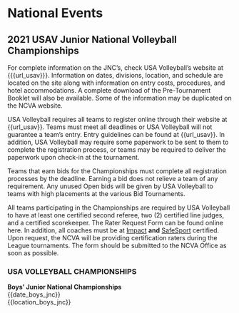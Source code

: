 # National Events
## 2021 USAV Junior National Volleyball Championships 
For complete information on the JNC’s, check USA Volleyball’s website at {{{url_usav}}}.  Information on dates, divisions, location, and schedule are located on the site along with information on entry costs, procedures, and hotel accommodations. A complete download of the Pre-Tournament Booklet will also be available.  Some of the information may be duplicated on the NCVA website.

USA Volleyball requires all teams to register online through their website at {{url_usav}}. Teams must meet all deadlines or USA Volleyball will not guarantee a team’s entry.  Entry guidelines can be found at {{url_usav}}. In addition, USA Volleyball may require some paperwork to be sent to them to complete the registration process, or teams may be required to deliver the paperwork upon check-in at the tournament.

Teams that earn bids for the Championships must complete all registration processes by the deadline. Earning a bid does not relieve a team of any requirement. Any unused Open bids will be given by USA Volleyball to teams with high placements at the various Bid Tournaments.

All teams participating in the Championships are required by USA Volleyball to have at least one certified second referee, two (2) certified line judges, and a certified scorekeeper. The Rater Request Form can be found online here. In addition, all coaches must be at [Impact]({{url_impact}}) **and** [SafeSport]({{url_safesport}}) certified. Upon request, the NCVA will be providing certification raters during the League tournaments. The form should be submitted to the NCVA Office as soon as possible.

<div class="--infocallout --centered --bgblue">

### USA VOLLEYBALL CHAMPIONSHIPS 

**Boys’ Junior National Championships**<br>
{{date_boys_jnc}}<br>
{{location_boys_jnc}}

</div>


